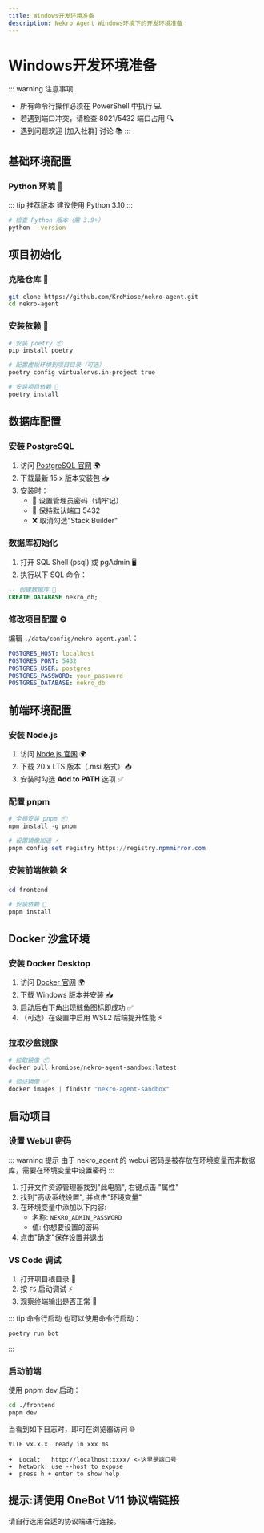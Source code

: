 ```yaml
---
title: Windows开发环境准备
description: Nekro Agent Windows环境下的开发环境准备
---
```


# Windows开发环境准备

::: warning 注意事项
- 所有命令行操作必须在 PowerShell 中执行 💻
- 若遇到端口冲突，请检查 8021/5432 端口占用 🔍
- 遇到问题欢迎 [加入社群] 讨论 📚
:::

## 基础环境配置

### Python 环境 🐍

::: tip 推荐版本
建议使用 Python 3.10
:::

```bash
# 检查 Python 版本（需 3.9+）
python --version
```

## 项目初始化

### 克隆仓库 📂
```bash
git clone https://github.com/KroMiose/nekro-agent.git
cd nekro-agent
```

### 安装依赖 🔧
```bash
# 安装 poetry 📦
pip install poetry

# 配置虚拟环境到项目目录（可选）
poetry config virtualenvs.in-project true

# 安装项目依赖 🧩
poetry install
```

## 数据库配置

### 安装 PostgreSQL
1. 访问 [PostgreSQL 官网](https://www.postgresql.org/download/windows/) 🌍
2. 下载最新 15.x 版本安装包 📥
3. 安装时：
   - 🔑 设置管理员密码（请牢记）
   - 🚪 保持默认端口 5432
   - ❌ 取消勾选"Stack Builder"

### 数据库初始化
1. 打开 SQL Shell (psql) 或 pgAdmin 🖥️
2. 执行以下 SQL 命令：
```sql
-- 创建数据库 📂
CREATE DATABASE nekro_db;
```

### 修改项目配置 ⚙️
编辑 `./data/config/nekro-agent.yaml`：
```yaml
POSTGRES_HOST: localhost
POSTGRES_PORT: 5432
POSTGRES_USER: postgres
POSTGRES_PASSWORD: your_password
POSTGRES_DATABASE: nekro_db
```

## 前端环境配置

### 安装 Node.js
1. 访问 [Node.js 官网](https://nodejs.org/) 🌍
2. 下载 20.x LTS 版本（.msi 格式）📥
3. 安装时勾选 **Add to PATH** 选项 ✅

### 配置 pnpm
```powershell
# 全局安装 pnpm 📦
npm install -g pnpm

# 设置镜像加速 ⚡
pnpm config set registry https://registry.npmmirror.com
```

### 安装前端依赖 🛠️
```powershell
cd frontend

# 安装依赖 🧩
pnpm install
```

## Docker 沙盒环境

### 安装 Docker Desktop
1. 访问 [Docker 官网](https://www.docker.com/products/docker-desktop/) 🌍
2. 下载 Windows 版本并安装 📥
3. 启动后右下角出现鲸鱼图标即成功 ✅
4. （可选）在设置中启用 WSL2 后端提升性能 ⚡

### 拉取沙盒镜像
```powershell
# 拉取镜像 📦
docker pull kromiose/nekro-agent-sandbox:latest

# 验证镜像 ✅
docker images | findstr "nekro-agent-sandbox"
```

## 启动项目

### 设置 WebUI 密码
::: warning 提示
由于 nekro_agent 的 webui 密码是被存放在环境变量而非数据库，需要在环境变量中设置密码
:::

1. 打开文件资源管理器找到"此电脑", 右键点击 "属性"
2. 找到"高级系统设置", 并点击"环境变量"
3. 在环境变量中添加以下内容:
   - 名称: `NEKRO_ADMIN_PASSWORD`
   - 值: 你想要设置的密码
4. 点击"确定"保存设置并退出

### VS Code 调试
1. 打开项目根目录 📂
2. 按 `F5` 启动调试 ⚡
3. 观察终端输出是否正常 👀

::: tip 命令行启动
也可以使用命令行启动：
```bash
poetry run bot
```
:::

### 启动前端
使用 pnpm dev 启动：
```bash
cd ./frontend
pnpm dev
```

当看到如下日志时，即可在浏览器访问 🌐
```
VITE vx.x.x  ready in xxx ms

➜  Local:   http://localhost:xxxx/ <-这里是端口号
➜  Network: use --host to expose
➜  press h + enter to show help
```

## 提示:请使用 OneBot V11 协议端链接
请自行选用合适的协议端进行连接。